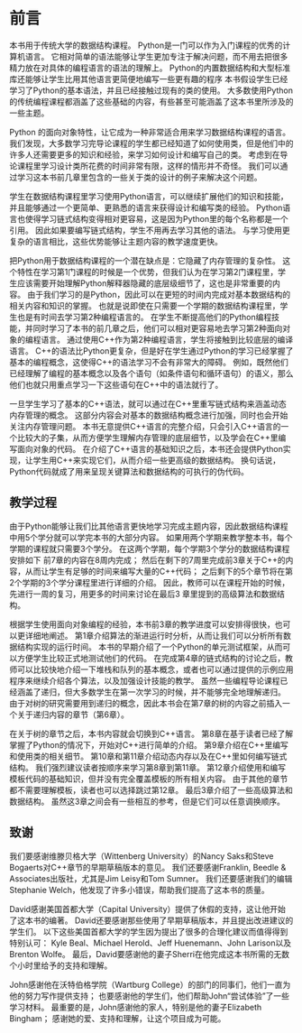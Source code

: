 # 前言

本书用于传统大学的数据结构课程。
Python是一门可以作为入门课程的优秀的计算机语言。
它相对简单的语法能够让学生更加专注于解决问题，而不用去把很多精力放在对具体的编程语言的语法的理解上。
Python的内置数据结构和大型标准库还能够让学生比用其他语言更简便地编写一些更有趣的程序
本书假设学生已经学习了Python的基本语法，并且已经接触过现有的类的使用。
大多数使用Python的传统编程课程都涵盖了这些基础的内容，有些甚至可能涵盖了这本书里所涉及的一些主题。

Python 的面向对象特性，让它成为一种非常适合用来学习数据结构课程的语言。
我们发现，大多数学习完导论课程的学生都已经知道了如何使用类，但是他们中的许多人还需要更多的知识和经验，来学习如何设计和编写自己的类。
考虑到在导论课程里学习设计类所花费的时间非常有限，这样的情形并不奇怪。
我们可以通过学习这本书前几章里包含的一些关于类的设计的例子来解决这个问题。

学生在数据结构课程里学习使用Python语言，可以继续扩展他们的知识和技能，并且能够通过一个更简单、更熟悉的语言来获得设计和编写类的经验。
Python语言也使得学习链式结构变得相对更容易，这是因为Python里的每个名称都是一个引用。
因此如果要编写链式结构，学生不用再去学习其他的语法。
与学习使用更复杂的语言相比，这些优势能够让主题内容的教学速度更快。

把Python用于数据结构课程的一个潜在缺点是：它隐藏了内存管理的复杂性。
这个特性在学习第1门课程的时候是一个优势，但我们认为在学习第2门课程里，学生应该需要开始理解Python解释器隐藏的底层级细节了，这也是非常重要的内容。
由于我们学习的是Python，因此可以在更短的时间内完成对基本数据结构的相关内容和知识的掌握。
也就是说即使在只需要一个学期的数据结构课程里，学生也是有时间去学习第2种编程语言的。
在学生不断提高他们的Python编程技能，并同时学习了本书的前几章之后，他们可以相对更容易地去学习第2种面向对象的编程语言。
通过使用C++作为第2种编程语言，学生将接触到比较底层的编译语言。
C++的语法比Python更复杂，但是好在学生通过Python的学习已经掌握了基本的编程概念，这使得C++的语法学习不会有非常大的障碍。
例如，既然他们已经理解了编程的基本概念以及各个语句（如条件语句和循环语句）的语义，那么他们也就只用重点学习一下这些语句在C++中的语法就行了。


一旦学生学习了基本的C++语法，就可以通过在C++里重写链式结构来涵盖动态内存管理的概念。
这部分内容会对基本的数据结构概念进行加强，同时也会开始关注内存管理问题。
本书无意提供C++语言的完整介绍，只会引入C++语言的一个比较大的子集，从而方便学生理解内存管理的底层细节，以及学会在C++里编写面向对象的代码。
在介绍了C++语言的基础知识之后，本书还会提供Python实现，让学生用C++来实现它们，从而介绍一些更高级的数据结构。
换句话说，Python代码就成了用来呈现关键算法和数据结构的可执行的伪代码。

## 教学过程

由于Python能够让我们比其他语言更快地学习完成主题内容，因此数据结构课程中用5个学分就可以学完本书的大部分内容。
如果用两个学期来教学整本书，每个学期的课程就只需要3个学分。
在这两个学期，每个学期3个学分的数据结构课程安排如下
前7章的内容在8周内完成；
然后在剩下的7周里完成前3章关于C++的内容，从而让学生有足够的时间来编写大量的C++代码；
之后剩下的5个章节将在第2个学期的3个学分课程里进行详细的介绍。
因此，教师可以在课程开始的时候，先进行一周的复习，用更多的时间来讨论在最后3 章里提到的高级算法和数据结构。

根据学生使用面向对象编程的经验，本书前3章的教学进度可以安排得很快，也可以更详细地阐述。
第1章介绍算法的渐进运行时分析，从而让我们可以分析所有数据结构实现的运行时间。
本书的早期介绍了一个Python的单元测试框架，从而可以方便学生比较正式地测试他们的代码。
在完成第4章的链式结构的讨论之后，教师可以比较快地介绍一下堆栈和队列的基本概念，或者也可以通过提供的示例应用程序来继续介绍各个算法，以及加强设计技能的教学。
虽然一些编程导论课程已经涵盖了递归，但大多数学生在第一次学习的时候，并不能够完全地理解递归。
由于对树的研究需要用到递归的概念，因此本书会在第7章的树的内容之前插入一个关于递归内容的章节（第6章）。

在关于树的章节之后，本书内容就会切换到C++语言。
第8章在基于读者已经了解掌握了Python的情况下，开始对C++进行简单的介绍。
第9章介绍在C++里编写和使用类的相关细节。
第10章和第11章介绍动态内存以及在C++里如何编写链式结构。
我们强烈建议读者按顺序来学习第8章到第11章。
第12章介绍使用和编写模板代码的基础知识，但并没有完全覆盖模板的所有相关内容。
由于其他的章节都不需要理解模板，读者也可以选择跳过第12章。
最后3章介绍了一些高级算法和数据结构。
虽然这3章之间会有一些相互的参考，但是它们可以任意调换顺序。

## 致谢

我们要感谢维滕贝格大学（Wittenberg University）的Nancy Saks和Steve Bogaerts对C++章节的早期草稿版本的意见。
我们还要感谢Franklin, Beedle & Associates出版社，尤其是Jim Leisy和Tom Sumner。
我们还要感谢我们的编辑Stephanie Welch，他发现了许多小错误，帮助我们提高了这本书的质量。

David感谢美国首都大学（Capital University）提供了休假的支持，这让他开始了这本书的编著。
David还要感谢那些使用了早期草稿版本，并且提出改进建议的学生们。
以下这些美国首都大学的学生因为提出了很多的合理化建议而值得得到特别认可：
Kyle Beal、Michael Herold、Jeff Huenemann、John Larison以及Brenton Wolfe。
最后，David要感谢他的妻子Sherri在他完成这本书所需的无数个小时里给予的支持和理解。

John感谢他在沃特伯格学院（Wartburg College）的部门的同事们，他们一直为他的努力写作提供支持；
也要感谢他的学生们，他们帮助John“尝试体验”了一些学习材料。
最重要的是，John感谢他的家人，特别是他的妻子Elizabeth Bingham；
感谢她的爱、支持和理解，让这个项目成为可能。

